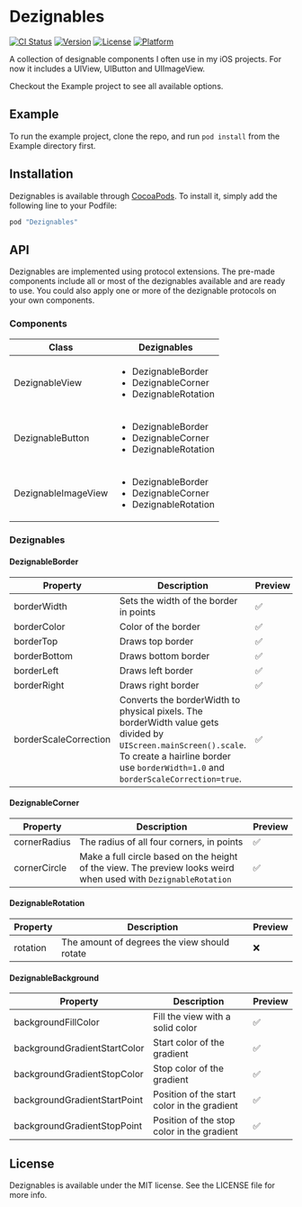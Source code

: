 # Dezignables

[![CI Status](http://img.shields.io/travis/zilverline/Dezignables.svg?style=flat)](https://travis-ci.org/zilverline/Dezignables)
[![Version](https://img.shields.io/cocoapods/v/Dezignables.svg?style=flat)](http://cocoapods.org/pods/Dezignables)
[![License](https://img.shields.io/cocoapods/l/Dezignables.svg?style=flat)](http://cocoapods.org/pods/Dezignables)
[![Platform](https://img.shields.io/cocoapods/p/Dezignables.svg?style=flat)](http://cocoapods.org/pods/Dezignables)

A collection of designable components I often use in my iOS projects. For now it includes a UIView, UIButton and UIImageView.

Checkout the Example project to see all available options.

## Example

To run the example project, clone the repo, and run `pod install` from the Example directory first.

## Installation

Dezignables is available through [CocoaPods](http://cocoapods.org). To install it, simply add the following line to your Podfile:

```ruby
pod "Dezignables"
```

## API

Dezignables are implemented using protocol extensions. The pre-made components include all or most of the dezignables available and are ready to use. You could also apply one or more of the dezignable protocols on your own components.

### Components

| Class               | Dezignables                                                                      |
|---------------------|----------------------------------------------------------------------------------|
| DezignableView      | <ul><li>DezignableBorder</li><li>DezignableCorner</li><li>DezignableRotation</li>|
| DezignableButton    | <ul><li>DezignableBorder</li><li>DezignableCorner</li><li>DezignableRotation</li>|
| DezignableImageView | <ul><li>DezignableBorder</li><li>DezignableCorner</li><li>DezignableRotation</li>|

### Dezignables

#### DezignableBorder

| Property              | Description                                                                                                                                                                                           | Preview            |
|-----------------------|-------------------------------------------------------------------------------------------------------------------------------------------------------------------------------------------------------|--------------------|
| borderWidth           | Sets the width of the border in points                                                                                                                                                                | :white_check_mark: |
| borderColor           | Color of the border                                                                                                                                                                                   | :white_check_mark: |
| borderTop             | Draws top border                                                                                                                                                                                      | :white_check_mark: |
| borderBottom          | Draws bottom border                                                                                                                                                                                   | :white_check_mark: |
| borderLeft            | Draws left border                                                                                                                                                                                     | :white_check_mark: |
| borderRight           | Draws right border                                                                                                                                                                                    | :white_check_mark: |
| borderScaleCorrection | Converts the borderWidth to physical pixels. The borderWidth value gets divided by `UIScreen.mainScreen().scale`. To create a hairline border use `borderWidth=1.0` and `borderScaleCorrection=true`. | :white_check_mark: |

#### DezignableCorner

| Property     | Description                                                                                                     | Preview            |
|--------------|-----------------------------------------------------------------------------------------------------------------|--------------------|
| cornerRadius | The radius of all four corners, in points                                                                       | :white_check_mark: |
| cornerCircle | Make a full circle based on the height of the view. The preview looks weird when used with `DezignableRotation` | :white_check_mark: |

#### DezignableRotation

| Property | Description                                  | Preview |
|----------|----------------------------------------------|---------|
| rotation | The amount of degrees the view should rotate | :x:     |

#### DezignableBackground

| Property                     | Description                                 | Preview            |
|------------------------------|---------------------------------------------|--------------------|
| backgroundFillColor          | Fill the view with a solid color            | :white_check_mark: |
| backgroundGradientStartColor | Start color of the gradient                 | :white_check_mark: |
| backgroundGradientStopColor  | Stop color of the gradient                  | :white_check_mark: |
| backgroundGradientStartPoint | Position of the start color in the gradient | :white_check_mark: |
| backgroundGradientStopPoint  | Position of the stop color in the gradient  | :white_check_mark: |

## License

Dezignables is available under the MIT license. See the LICENSE file for more info.
